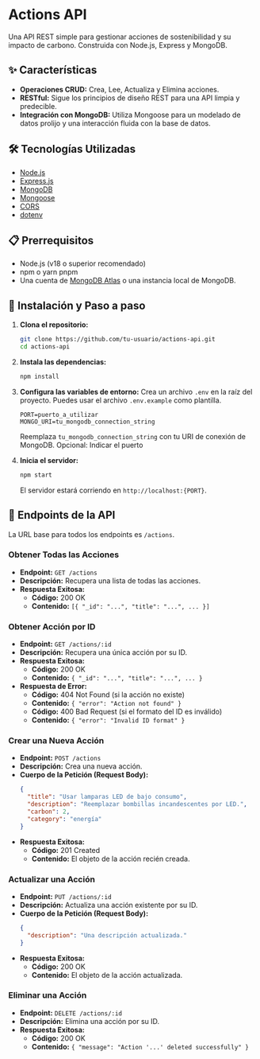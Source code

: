 # Actions API

Una API REST simple para gestionar acciones de sostenibilidad y su impacto de carbono. Construida con Node.js, Express y MongoDB.

## ✨ Características

- **Operaciones CRUD:** Crea, Lee, Actualiza y Elimina acciones.
- **RESTful:** Sigue los principios de diseño REST para una API limpia y predecible.
- **Integración con MongoDB:** Utiliza Mongoose para un modelado de datos prolijo y una interacción fluida con la base de datos.

## 🛠️ Tecnologías Utilizadas

- [Node.js](https://nodejs.org/)
- [Express.js](https://expressjs.com/)
- [MongoDB](https://www.mongodb.com/)
- [Mongoose](https://mongoosejs.com/)
- [CORS](https://www.npmjs.com/package/cors)
- [dotenv](https://www.npmjs.com/package/dotenv)

## 📋 Prerrequisitos

- Node.js (v18 o superior recomendado)
- npm o yarn pnpm
- Una cuenta de [MongoDB Atlas](https://www.mongodb.com/cloud/atlas) o una instancia local de MongoDB.

## 🚀 Instalación y Paso a paso

1.  **Clona el repositorio:**
    ```bash
    git clone https://github.com/tu-usuario/actions-api.git
    cd actions-api
    ```

2.  **Instala las dependencias:**
    ```bash
    npm install
    ```

3.  **Configura las variables de entorno:**
    Crea un archivo `.env` en la raíz del proyecto. Puedes usar el archivo `.env.example` como plantilla.

    ```
    PORT=puerto_a_utilizar
    MONGO_URI=tu_mongodb_connection_string
    ```
    Reemplaza `tu_mongodb_connection_string` con tu URI de conexión de MongoDB.
    Opcional: Indicar el puerto

5.  **Inicia el servidor:**
    ```bash
    npm start
    ```
    El servidor estará corriendo en `http://localhost:{PORT}`.

## 📡 Endpoints de la API

La URL base para todos los endpoints es `/actions`.

### Obtener Todas las Acciones

- **Endpoint:** `GET /actions`
- **Descripción:** Recupera una lista de todas las acciones.
- **Respuesta Exitosa:**
  - **Código:** 200 OK
  - **Contenido:** `[{ "_id": "...", "title": "...", ... }]`

### Obtener Acción por ID

- **Endpoint:** `GET /actions/:id`
- **Descripción:** Recupera una única acción por su ID.
- **Respuesta Exitosa:**
  - **Código:** 200 OK
  - **Contenido:** `{ "_id": "...", "title": "...", ... }`
- **Respuesta de Error:**
  - **Código:** 404 Not Found (si la acción no existe)
  - **Contenido:** `{ "error": "Action not found" }`
  - **Código:** 400 Bad Request (si el formato del ID es inválido)
  - **Contenido:** `{ "error": "Invalid ID format" }`

### Crear una Nueva Acción

- **Endpoint:** `POST /actions`
- **Descripción:** Crea una nueva acción.
- **Cuerpo de la Petición (Request Body):**
  ```json
  {
    "title": "Usar lamparas LED de bajo consumo",
    "description": "Reemplazar bombillas incandescentes por LED.",
    "carbon": 2,
    "category": "energía"
  }
  ```
- **Respuesta Exitosa:**
  - **Código:** 201 Created
  - **Contenido:** El objeto de la acción recién creada.

### Actualizar una Acción

- **Endpoint:** `PUT /actions/:id`
- **Descripción:** Actualiza una acción existente por su ID.
- **Cuerpo de la Petición (Request Body):**
  ```json
  {
    "description": "Una descripción actualizada."
  }
  ```
- **Respuesta Exitosa:**
  - **Código:** 200 OK
  - **Contenido:** El objeto de la acción actualizada.

### Eliminar una Acción

- **Endpoint:** `DELETE /actions/:id`
- **Descripción:** Elimina una acción por su ID.
- **Respuesta Exitosa:**
  - **Código:** 200 OK
  - **Contenido:** `{ "message": "Action '...' deleted successfully" }`

